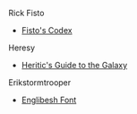 Rick Fisto 
- [Fisto's Codex](https://www.gmbinder.com/share/-M-qA_FYgTwJjU8yFjjx)

Heresy 
- [Heritic's Guide to the Galaxy](https://www.gmbinder.com/share/-M815p5BfQ0wbdKY7zqN)

Erikstormtrooper 
- [Englibesh Font](http://www.erikstormtrooper.com/englibesh.htm)
